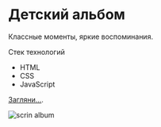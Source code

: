 # Детский альбом

Классные моменты, яркие воспоминания.

Стек технологий
* HTML
* CSS
* JavaScript

[Загляни...](https://dianaveselkina.github.io/baby_album/).  


![scrin album](https://github.com/dianaveselkina/baby_album/assets/120037350/a12e859b-ffc2-44c8-a2b7-0b262376835e)

